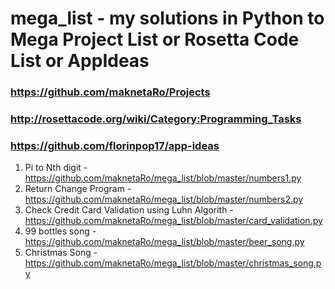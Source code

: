 # mega_list - my solutions in Python to Mega Project List or Rosetta Code List or AppIdeas
### https://github.com/maknetaRo/Projects
### http://rosettacode.org/wiki/Category:Programming_Tasks
### https://github.com/florinpop17/app-ideas
1. Pi to Nth digit - https://github.com/maknetaRo/mega_list/blob/master/numbers1.py
2. Return Change Program - https://github.com/maknetaRo/mega_list/blob/master/numbers2.py
3. Check Credit Card Validation using Luhn Algorith - https://github.com/maknetaRo/mega_list/blob/master/card_validation.py
4. 99 bottles song - https://github.com/maknetaRo/mega_list/blob/master/beer_song.py
5. Christmas Song - https://github.com/maknetaRo/mega_list/blob/master/christmas_song.py

